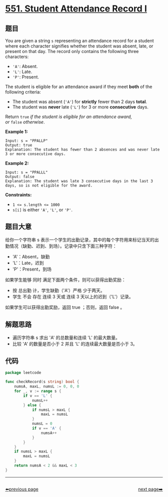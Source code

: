 # [551. Student Attendance Record I](https://leetcode.com/problems/student-attendance-record-i/)

## 题目

You are given a string `s` representing an attendance record for a student where each character signifies whether the student was absent, late, or present on that day. The record only contains the following three characters:

- `'A'`: Absent.
- `'L'`: Late.
- `'P'`: Present.

The student is eligible for an attendance award if they meet **both** of the following criteria:

- The student was absent (`'A'`) for **strictly** fewer than 2 days **total**.
- The student was **never** late (`'L'`) for 3 or more **consecutive** days.

Return `true` *if the student is eligible for an attendance award, or* `false` *otherwise*.

**Example 1:**

```
Input: s = "PPALLP"
Output: true
Explanation: The student has fewer than 2 absences and was never late 3 or more consecutive days.

```

**Example 2:**

```
Input: s = "PPALLL"
Output: false
Explanation: The student was late 3 consecutive days in the last 3 days, so is not eligible for the award.

```

**Constraints:**

- `1 <= s.length <= 1000`
- `s[i]` is either `'A'`, `'L'`, or `'P'`.

## 题目大意

给你一个字符串 s 表示一个学生的出勤记录，其中的每个字符用来标记当天的出勤情况（缺勤、迟到、到场）。记录中只含下面三种字符：

- 'A'：Absent，缺勤
- 'L'：Late，迟到
- 'P'：Present，到场

如果学生能够 同时 满足下面两个条件，则可以获得出勤奖励：

- 按 总出勤 计，学生缺勤（'A'）严格 少于两天。
- 学生 不会 存在 连续 3 天或 连续 3 天以上的迟到（'L'）记录。

如果学生可以获得出勤奖励，返回 true ；否则，返回 false 。

## 解题思路

- 遍历字符串 s 求出 'A' 的总数量和连续 'L' 的最大数量。
- 比较 'A' 的数量是否小于 2 并且 'L' 的连续最大数量是否小于 3。

## 代码

```go
package leetcode

func checkRecord(s string) bool {
	numsA, maxL, numsL := 0, 0, 0
	for _, v := range s {
		if v == 'L' {
			numsL++
		} else {
			if numsL > maxL {
				maxL = numsL
			}
			numsL = 0
			if v == 'A' {
				numsA++
			}
		}
	}
	if numsL > maxL {
		maxL = numsL
	}
	return numsA < 2 && maxL < 3
}
```



----------------------------------------------
<div style="display: flex;justify-content: space-between;align-items: center;">
<p><a href="https://books.halfrost.com/leetcode/ChapterFour/0500~0599/0547.Number-of-Provinces/">⬅️previous page</a></p>
<p><a href="https://books.halfrost.com/leetcode/ChapterFour/0500~0599/0554.Brick-Wall/">next page➡️</a></p>
</div>
